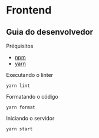 # Frontend

## Guia do desenvolvedor

Préquisitos
* [npm](https://docs.npmjs.com/downloading-and-installing-node-js-and-npm)
* [yarn](https://classic.yarnpkg.com/lang/en/docs/install/)

Executando o linter

```shell
yarn lint
```

Formatando o código

```shell
yarn format
```

Iniciando o servidor

```shell
yarn start
```